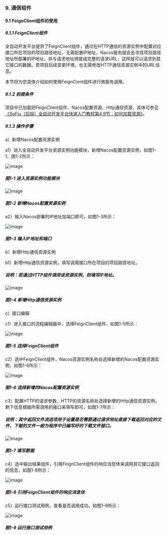 ### 9. 通信组件

#### 9.1 FeignClient组件的使用

##### 9.1.1 FeignClient组件

全自动开发平台提供了FeignClient组件，通过在HTTP通信的资源实例中配置对应接口所在项目的项目路径地址，无需配置IP地址，Nacos服务就会去寻找项目路径地址所部署的IP地址，并与请求地址拼接成完整的请求URL，这样就可以请求到其它接口的数据。若项目后续变更环境，也无需修改HTTP通信资源实例中的URL信息。

本节将为您具体介绍如何使用FeignCient组件进行微服务调用。

##### 9.1.2 前提条件

项目中已加载好FeignClient组件、Nacos配置资源、Http通信资源，具体可参见[《SoFlu（后端）全自动开发平台快速入门教程第4.9节：如何加载资源》](https://github.com/feisuanyz/SoFlu-adp/blob/main/SoFlu%EF%BC%88%E5%90%8E%E7%AB%AF%EF%BC%89%E5%85%A8%E8%87%AA%E5%8A%A8%E5%BC%80%E5%8F%91%E5%B9%B3%E5%8F%B0%E6%95%99%E7%A8%8B/SoFlu%EF%BC%88%E5%90%8E%E7%AB%AF%EF%BC%89%E5%BF%AB%E9%80%9F%E5%85%A5%E9%97%A8%E6%95%99%E7%A8%8B/SoFlu%E7%A4%BE%E5%8C%BA%E7%89%88%E5%BF%AB%E9%80%9F%E5%85%A5%E9%97%A8%E6%95%99%E7%A8%8B.md#49-%E5%A6%82%E4%BD%95%E5%8A%A0%E8%BD%BD%E8%B5%84%E6%BA%90)。

##### 9.1.3 操作步骤

a）新增Nacos配置资源实例

a1）进入全自动开发平台资源实例功能模块，新增Nacos配置资源实例，如图1-1、图1-2所示：

![image](https://user-images.githubusercontent.com/79617492/181435810-0df1376c-c444-4339-8395-c8e2776856f3.png)

##### 图1-1 进入资源实例功能模块

![image](https://user-images.githubusercontent.com/79617492/181435829-12131c98-5b21-4aad-8790-5aae7a6f45d6.png)

##### 图1-2 新增Nacos配置资源实例

a2）输入Nacos部署的IP地址加端口即可，如图1-3所示：

![image](https://user-images.githubusercontent.com/79617492/181435845-53377c56-7aee-4bb1-8c29-7ee262541ecc.png)

##### 图1-3 输入IP地址和端口

b）新增Http通信资源实例

b1）新增Http通信资源实例，填写调用接口所在项目的项目路径地址。

##### 说明：若通过HTTP组件调用该资源实例，则填写IP地址。

![image](https://user-images.githubusercontent.com/79617492/181435880-268e8f4c-95ec-44b8-841b-fed864d5af90.png)

##### 图1-4 新增Http通信资源实例

c）接口编辑

c1）进入接口的流程编辑器中，选择FeignClient组件，如图1-5所示：

![image](https://user-images.githubusercontent.com/79617492/181435904-3cd1afce-98f4-4d9e-8397-c58dca265f68.png)

##### 图1-5 选择FeignClient组件

c2）选中FeignClient组件，Nacos资源实例名称处选择新增的Nacos配置资源实例，如图1-6所示：

![image](https://user-images.githubusercontent.com/79617492/181435938-24572e2d-6ab6-44d4-a60f-3e45e2c07175.png)

##### 图1-6 选择新增的Nacos配置资源实例

c3）配置HTTP的请求参数，HTTP的资源名称处选择新增的Http通信资源实例，剩下信息根据所需调用的接口来填写即可，如图1-7所示：

##### 说明：其中返回文件流选项用于设置是否需要通过请求地址直接下载返回对应的文件，下载的文件一般为程序中已编写好的下载文件接口。

![image](https://user-images.githubusercontent.com/79617492/181435953-fde1947a-1529-4295-8203-1413b86ba4c3.png)

##### 图1-7 填写数据

c4）选中输出结果组件，引用FeignClient组件的响应消息体来调用其它接口返回的信息，如图1-8所示：

![image](https://user-images.githubusercontent.com/79617492/181435969-5e30a6e4-01c5-4dd0-8376-b779695e6d57.png)

##### 图1-8 引用FeignClient组件的响应消息体

c5）运行接口测试用例，查看是否调用成功，如图1-9所示：

![image](https://user-images.githubusercontent.com/79617492/181435982-6443ac29-4352-4a78-9a19-c29085967335.png)

##### 图1-9 运行接口测试用例
